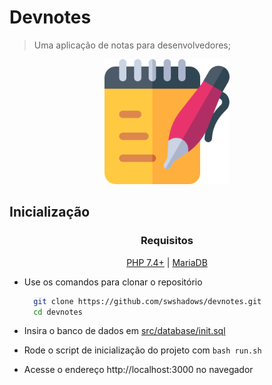 # Devnotes

> Uma aplicação de notas para desenvolvedores;

<div align="center">
    <img width=200 src="public/assets/favicon.png">
</div>

## Inicialização

<div align=center>

### Requisitos

[PHP 7.4+](https://php.net/) | [MariaDB](https://mariadb.org/)

</div>

- Use os comandos para clonar o repositório

  ```bash
    git clone https://github.com/swshadows/devnotes.git
    cd devnotes
  ```

- Insira o banco de dados em [src/database/init.sql](src/database/init.sql)
- Rode o script de inicialização do projeto com `bash run.sh`
- Acesse o endereço http://localhost:3000 no navegador
